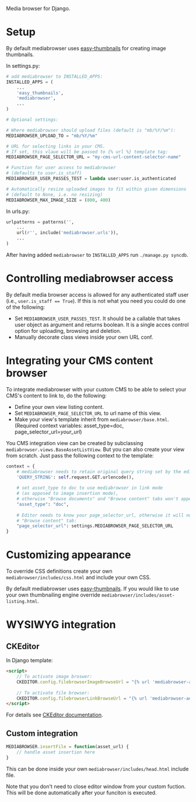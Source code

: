 Media browser for Django.

# Setup


By default mediabrowser uses [easy-thumbnails](https://github.com/SmileyChris/easy-thumbnails)
for creating image thumbnails.

In settings.py:

```python
# add mediabrowser to INSTALLED_APPS:
INSTALLED_APPS = (
    ...
    'easy_thumbnails',
    'mediabrowser',
    ...
)

# Optional settings:

# Where mediabrowser should upload files (default is "mb/%Y/%m"):
MEDIABROWSER_UPLOAD_TO = "mb/%Y/%m"

# URL for selecting links in your CMS.
# If set, this vlaue will be passed to {% url %} template tag:
MEDIABROWSER_PAGE_SELECTOR_URL = "my-cms-url-content-selector-name"

# Function for user access to mediabrowser
# (defaults to user.is_staff)
MEDIABROWSER_USER_PASSES_TEST = lambda user:user.is_authenticated

# Automatically resize uploaded images to fit within given dimensions
# (default to None, i.e. no resizing)
MEDIABROWSER_MAX_IMAGE_SIZE = (800, 400)
```

In urls.py:
```python
urlpatterns = patterns('',
    ...
    url(r'', include('mediabrowser.urls')),
    ...
)
```

After having added ```mediabrowser``` to ```INSTALLED_APPS``` run ```./manage.py syncdb```.



# Controlling mediabrowser access

By default media browser access is allowed for any authenticated staff user
(i.e., ```user.is_staff == True```). If this is not
what you need you could do one of the following:

* Set ```MEDIABROWSER_USER_PASSES_TEST```. It should be a callable that takes user object as argument
and returns boolean. It is a single acces control option for uploading, browsing and deletion.
* Manually decorate class views inside your own URL conf.


# Integrating your CMS content browser

To integrate mediabrowser with your custom CMS to be able to select your CMS's content
to link to, do the following:

* Define your own view listing content.
* Set ```MEDIABROWSER_PAGE_SELECTOR_URL``` to url name of this view.
* Make your view's template inherit from ```mediabrowser/base.html```.
(Required context variables: asset_type=doc, page_selector_url=*your_url*)

You CMS integration view can be created by subclassing
```mediabrowser.views.BaseAssetListView```. But you can also create your view from scratch.
Just pass the following context to the template:

```python
context = {
    # mediabrowser needs to retain original query string set by the editor:
    'QUERY_STRING': self.request.GET.urlencode(),
    
    # set asset_type to doc to use mediabrowser in link mode
    # (as apposed to image insertion mode),
    # otherwise "Browse documents" and "Browse content" tabs won't appear:
    "asset_type": "doc",
    
    # Editor needs to know your page_selector_url, otherwise it will not display the
    # "Browse content" tab:
    "page_selector_url": settings.MEDIABROWSER_PAGE_SELECTOR_URL
}
```

# Customizing appearance

To override CSS definitions create your own ```mediabrowser/includes/css.html``` and include your own CSS.

By default mediabrowser uses [easy-thumbnails](https://github.com/SmileyChris/easy-thumbnails). If you
would like to use your own thumbnailing engine override ```mediabrowser/includes/asset-listing.html```.



# WYSIWYG integration


## CKEditor

In Django template:

```html
<script>
    // To activate image broswer:
    CKEDITOR.config.filebrowserImageBrowseUrl = "{% url 'mediabrowser-add-image' %}";
    
    // To activate file browser:
    CKEDITOR.config.filebrowserLinkBrowseUrl = "{% url 'mediabrowser-add-document' %}";
</script>
```

For details see [CKEditor documentation](http://docs.ckeditor.com/#!/api/CKEDITOR.config-cfg-filebrowserImageBrowseUrl).

## Custom integration

```javascript
MEDIABROWSER.insertFile = function(asset_url) {
    // handle asset insertion here
}
```

This can be done inside your own ```mediabrowser/includes/head.html``` include file.

Note that you don't need to close editor window from your custom fuction. This will be done
automatically after your funciton is executed.
